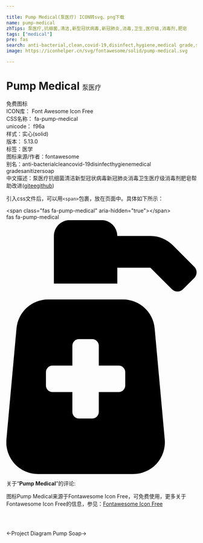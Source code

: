 ```yaml
---

title: Pump Medical(泵医疗) ICON转svg、png下载
name: pump-medical
zhTips: 泵医疗,抗细菌,清洁,新型冠状病毒,新冠肺炎,消毒,卫生,医疗级,消毒剂,肥皂
tags: ["medical"]
pre: fas
search: anti-bacterial,clean,covid-19,disinfect,hygiene,medical grade,sanitizer,soap
image: https://iconhelper.cn/svg/fontawesome/solid/pump-medical.svg

---
```


# Pump Medical  <small style="font-size: 60%;font-weight: 100">泵医疗</small>


<div class="detail-page">
<p>
<span><span class="badge-success badge">免费图标</span> </span>
<br/>
<span>
ICON库：
<span class="badge-secondary badge">Font Awesome Icon Free</span> 
</span>
<br/>
<span>
CSS名称：
<span class="badge-secondary badge">fa-pump-medical</span> 
</span>
<br/>
<span>
unicode：
<span class="badge-secondary badge">f96a</span> 
<copy-btn content='f96a' btn-title=""></copy-btn>
<copy-btn :content='String.fromCodePoint(parseInt("f96a", 16))' btn-title="复制U"></copy-btn>
</span><br/><span>样式：<span class="badge-light badge">实心(solid)</span></span>
<br/>
<span>
版本：
<span class="badge-secondary badge">5.13.0</span> 
</span><br/><span>标签：<span class="badge-light badge"><router-link to="/tags/medical.html">医学</router-link></span></span>
<br/>
<span>图标来源/作者：<span class="badge-light badge">fontawesome</span></span> 
<br/>
<span>别名：<span class="badge-light badge">anti-bacterial</span><span class="badge-light badge">clean</span><span class="badge-light badge">covid-19</span><span class="badge-light badge">disinfect</span><span class="badge-light badge">hygiene</span><span class="badge-light badge">medical grade</span><span class="badge-light badge">sanitizer</span><span class="badge-light badge">soap</span></span><br/><span class="zh-detail">中文描述：<span class="badge-primary badge">泵医疗</span><span class="badge-primary badge">抗细菌</span><span class="badge-primary badge">清洁</span><span class="badge-primary badge">新型冠状病毒</span><span class="badge-primary badge">新冠肺炎</span><span class="badge-primary badge">消毒</span><span class="badge-primary badge">卫生</span><span class="badge-primary badge">医疗级</span><span class="badge-primary badge">消毒剂</span><span class="badge-primary badge">肥皂</span><span class="help-link"><span>帮助改进</span>(<a href="https://gitee.com/liuwave/icon-helper/edit/master/json/fontawesome/solid/pump-medical.json" target="_blank" rel="noopener noreferrer">gitee</a><a href="https://github.com/liuwave/icon-helper/edit/master/json/fontawesome/solid/pump-medical.json" target="_blank" rel="noopener noreferrer">github</a></span>)</span><br/>
</p>
</div>
<div class="alert alert-dark">
  <i class="fas fa-pump-medical fa-xs"></i>
  <i class="fas fa-pump-medical fa-sm"></i>
  <i class="fas fa-pump-medical fa-lg"></i>
  <i class="fas fa-pump-medical fa-2x"></i>
  <i class="fas fa-pump-medical fa-3x"></i>
  <i class="fas fa-pump-medical fa-5x"></i>
  <i class="fas fa-pump-medical fa-7x"></i>
</div>
<div>
  <p>引入css文件后，可以用<code>&lt;span&gt;</code>包裹，放在页面中。具体如下所示：    
  </p>
  <div class="alert alert-primary" style="font-size: 14px">
    &lt;span class="fas fa-pump-medical" aria-hidden="true"&gt;&lt;/span&gt;
    <copy-btn content='<span class="fas fa-pump-medical" aria-hidden="true"></span>'></copy-btn>
  </div>
  <div class="alert alert-secondary">
    <i class="fas fa-pump-medical"
    style="font-size: 24px"
    aria-hidden="true"></i> fas fa-pump-medical
    <copy-btn content="fas fa-pump-medical" btn-title="复制图标名称"></copy-btn>
  </div>
</div>
<div id="svg" class="svg-wrap">
<svg xmlns="http://www.w3.org/2000/svg" viewBox="0 0 384 512"><path d="M235.51,159.82H84.24A64,64,0,0,0,20.51,218L.14,442a64,64,0,0,0,63.74,69.8h192A64,64,0,0,0,319.61,442L299.24,218A64,64,0,0,0,235.51,159.82Zm4.37,173.33a13.35,13.35,0,0,1-13.34,13.34h-40v40a13.33,13.33,0,0,1-13.33,13.33H146.54a13.33,13.33,0,0,1-13.33-13.33v-40h-40a13.34,13.34,0,0,1-13.33-13.34V306.49a13.33,13.33,0,0,1,13.33-13.34h40v-40a13.33,13.33,0,0,1,13.33-13.33h26.67a13.33,13.33,0,0,1,13.33,13.33v40h40a13.34,13.34,0,0,1,13.34,13.34ZM379.19,93.88,335.87,50.56a64,64,0,0,0-45.24-18.74H223.88a32,32,0,0,0-32-32h-64a32,32,0,0,0-32,32v96h128v-32h66.75l43.31,43.31a16,16,0,0,0,22.63,0l22.62-22.62A16,16,0,0,0,379.19,93.88Z"/></svg>
</div>
<detail full-name='fa-pump-medical'></detail>
<div class="icon-detail__container">
<p>关于“<b>Pump Medical</b>”的评论:</p>
</div>
<Vssue title="关于“Pump Medical”的评论" />    
<div><p>图标Pump Medical来源于Fontawesome Icon Free，可免费使用，更多关于  Fontawesome Icon Free的信息，参见：<a target="_blank" href="https://iconhelper.cn/fontawesome.html">Fontawesome Icon Free</a>
</p></div>

<div style="padding:2rem 0 " class="page-nav"><p class="inner"><span class="prev">←<router-link to="/icon/solid/project-diagram.html">Project Diagram</router-link></span> <span class="next"><router-link to="/icon/solid/pump-soap.html">Pump Soap</router-link>→</span></p></div>
